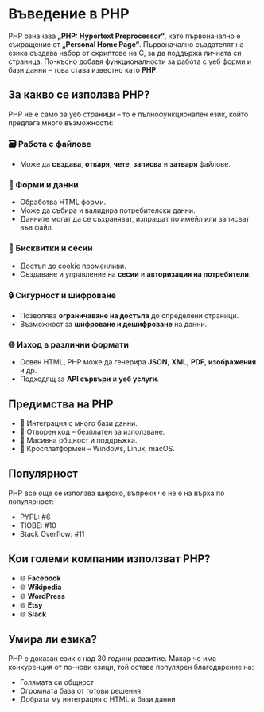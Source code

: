 # Въведение в РНР

PHP означава **„PHP: Hypertext Preprocessor“**, като първоначално е съкращение от **„Personal Home Page“**. Първоначално създателят на езика създава набор от скриптове на C, за да поддържа личната си страница. По-късно добавя функционалности за работа с уеб форми и бази данни – това става известно като **PHP**.


## За какво се използва PHP?


PHP не е само за уеб страници – то е пълнофункционален език, който предлага много възможности:

### 🗃 Работа с файлове
- Може да **създава**, **отваря**, **чете**, **записва** и **затваря** файлове.

### 📝 Форми и данни
- Обработва HTML форми.
- Може да събира и валидира потребителски данни.
- Данните могат да се съхраняват, изпращат по имейл или записват във файл.

### 🍪 Бисквитки и сесии
- Достъп до cookie променливи.
- Създаване и управление на **сесии** и **авторизация на потребители**.

### 🔒 Сигурност и шифроване
- Позволява **ограничаване на достъпа** до определени страници.
- Възможност за **шифроване и дешифроване** на данни.

### 🌐 Изход в различни формати
- Освен HTML, PHP може да генерира **JSON**, **XML**, **PDF**, **изображения** и др.
- Подходящ за **API сървъри** и **уеб услуги**.


## Предимства на PHP

- 📌 Интеграция с много бази данни.
- 📌 Отворен код – безплатен за използване.
- 📌 Масивна общност и поддръжка.
- 📌 Кросплатформен – Windows, Linux, macOS.

## Популярност

PHP все още се използва широко, въпреки че не е на върха по популярност:

- PYPL: #6
- TIOBE: #10
- Stack Overflow: #11

## Кои големи компании използват PHP?

- 🌐 **Facebook**
- 🌐 **Wikipedia**
- 🌐 **WordPress**
- 🌐 **Etsy**
- 🌐 **Slack**

## Умира ли езика?

PHP е доказан език с над 30 години развитие. Макар че има конкуренция от по-нови езици, той остава популярен благодарение на:

- Голямата си общност
- Огромната база от готови решения
- Добрата му интеграция с HTML и бази данни



